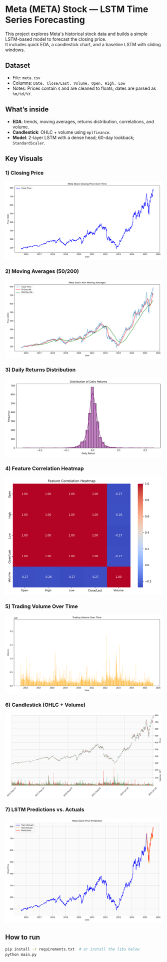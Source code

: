 # Meta (META) Stock — LSTM Time Series Forecasting

This project explores Meta's historical stock data and builds a simple LSTM-based model to forecast the closing price.  
It includes quick EDA, a candlestick chart, and a baseline LSTM with sliding windows.

## Dataset
- File: `meta.csv`
- Columns: `Date, Close/Last, Volume, Open, High, Low`
- Notes: Prices contain `$` and are cleaned to floats; dates are parsed as `%m/%d/%Y`.

## What’s inside
- **EDA**: trends, moving averages, returns distribution, correlations, and volume.
- **Candlestick**: OHLC + volume using `mplfinance`.
- **Model**: 2-layer LSTM with a dense head; 60-day lookback; `StandardScaler`.

## Key Visuals

### 1) Closing Price
![Close Price](figures/01_close_price.png)

### 2) Moving Averages (50/200)
![Moving Averages](figures/02_moving_averages.png)

### 3) Daily Returns Distribution
![Returns Dist](figures/03_returns_hist.png)

### 4) Feature Correlation Heatmap
![Correlation Heatmap](figures/04_corr_heatmap.png)

### 5) Trading Volume Over Time
![Volume](figures/05_volume.png)

### 6) Candlestick (OHLC + Volume)
![Candlestick](figures/06_candlestick.png)

### 7) LSTM Predictions vs. Actuals
![Predictions](figures/07_predictions.png)

## How to run

```bash
pip install -r requirements.txt  # or install the libs below
python main.py

